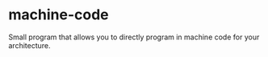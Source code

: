 # machine-code
Small program that allows you to directly program in machine code for your architecture.
